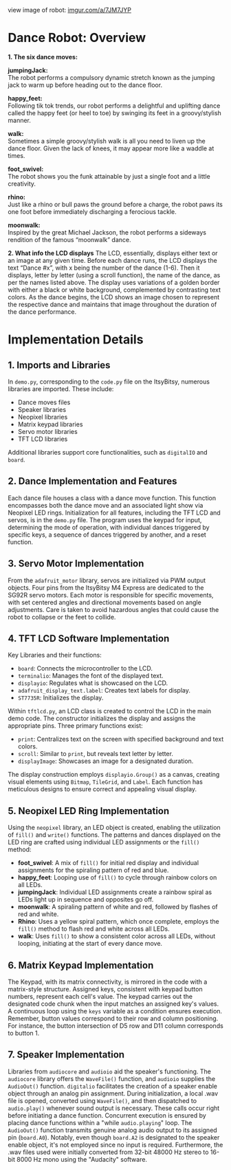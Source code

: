 view image of robot: [imgur.com/a/7JM7JYP](https://imgur.com/a/7JM7JYP)

# **Dance Robot: Overview**

**1. The six dance moves:**

**jumpingJack:**  
The robot performs a compulsory dynamic stretch known as the jumping jack to warm up before heading out to the dance floor.

**happy_feet:**  
Following tik tok trends, our robot performs a delightful and uplifting dance called the happy feet (or heel to toe) by swinging its feet in a groovy/stylish manner.

**walk:**  
Sometimes a simple groovy/stylish walk is all you need to liven up the dance floor. Given the lack of knees, it may appear more like a waddle at times.

**foot_swivel:**  
The robot shows you the funk attainable by just a single foot and a little creativity.

**rhino:**  
Just like a rhino or bull paws the ground before a charge, the robot paws its one foot before immediately discharging a ferocious tackle.

**moonwalk:**  
Inspired by the great Michael Jackson, the robot performs a sideways rendition of the famous “moonwalk” dance.

**2. What info the LCD displays**
The LCD, essentially, displays either text or an image at any given time. Before each dance runs, the LCD displays the text “Dance #x”, with x being the number of the dance (1-6). Then it displays, letter by letter (using a scroll function), the name of the dance, as per the names listed above. The display uses variations of a golden border with either a black or white background, complemented by contrasting text colors. As the dance begins, the LCD shows an image chosen to represent the respective dance and maintains that image throughout the duration of the dance performance. 

# **Implementation Details**

## **1. Imports and Libraries**
In `demo.py`, corresponding to the `code.py` file on the ItsyBitsy, numerous libraries are imported. These include:
- Dance moves files
- Speaker libraries
- Neopixel libraries
- Matrix keypad libraries
- Servo motor libraries
- TFT LCD libraries

Additional libraries support core functionalities, such as `digitalIO` and `board`.

## **2. Dance Implementation and Features**
Each dance file houses a class with a dance move function. This function encompasses both the dance move and an associated light show via Neopixel LED rings. Initialization for all features, including the TFT LCD and servos, is in the `demo.py` file. The program uses the keypad for input, determining the mode of operation, with individual dances triggered by specific keys, a sequence of dances triggered by another, and a reset function.

## **3. Servo Motor Implementation**
From the `adafruit_motor` library, servos are initialized via PWM output objects. Four pins from the ItsyBitsy M4 Express are dedicated to the SG92R servo motors. Each motor is responsible for specific movements, with set centered angles and directional movements based on angle adjustments. Care is taken to avoid hazardous angles that could cause the robot to collapse or the feet to collide.

## **4. TFT LCD Software Implementation**
Key Libraries and their functions:
- `board`: Connects the microcontroller to the LCD.
- `terminalio`: Manages the font of the displayed text.
- `displayio`: Regulates what is showcased on the LCD.
- `adafruit_display_text.label`: Creates text labels for display.
- `ST7735R`: Initializes the display.

Within `tftlcd.py`, an LCD class is created to control the LCD in the main demo code. The constructor initializes the display and assigns the appropriate pins. Three primary functions exist:
- `print`: Centralizes text on the screen with specified background and text colors.
- `scroll`: Similar to `print`, but reveals text letter by letter.
- `displayImage`: Showcases an image for a designated duration.

The display construction employs `displayio.Group()` as a canvas, creating visual elements using `Bitmap`, `TileGrid`, and `Label`. Each function has meticulous designs to ensure correct and appealing visual display.

## **5. Neopixel LED Ring Implementation**
Using the `neopixel` library, an LED object is created, enabling the utilization of `fill()` and `write()` functions. The patterns and dances displayed on the LED ring are crafted using individual LED assignments or the `fill()` method:
- **foot_swivel**: A mix of `fill()` for initial red display and individual assignments for the spiraling pattern of red and blue.
- **happy_feet**: Looping use of `fill()` to cycle through rainbow colors on all LEDs.
- **jumpingJack**: Individual LED assignments create a rainbow spiral as LEDs light up in sequence and opposites go off.
- **moonwalk**: A spiraling pattern of white and red, followed by flashes of red and white.
- **Rhino**: Uses a yellow spiral pattern, which once complete, employs the `fill()` method to flash red and white across all LEDs.
- **walk**: Uses `fill()` to show a consistent color across all LEDs, without looping, initiating at the start of every dance move.

## **6. Matrix Keypad Implementation**
The Keypad, with its matrix connectivity, is mirrored in the code with a matrix-style structure. Assigned keys, consistent with keypad button numbers, represent each cell's value. The keypad carries out the designated code chunk when the input matches an assigned key's values. A continuous loop using the `keys` variable as a condition ensures execution. Remember, button values correspond to their row and column positioning. For instance, the button intersection of D5 row and D11 column corresponds to button 1.

## **7. Speaker Implementation**
Libraries from `audiocore` and `audioio` aid the speaker's functioning. The `audiocore` library offers the `WaveFile()` function, and `audioio` supplies the `AudioOut()` function. `digitalio` facilitates the creation of a speaker enable object through an analog pin assignment. During initialization, a local .wav file is opened, converted using `WaveFile()`, and then dispatched to `audio.play()` whenever sound output is necessary. These calls occur right before initiating a dance function. Concurrent execution is ensured by placing dance functions within a "while `audio.playing`" loop. The `AudioOut()` function transmits genuine analog audio output to its assigned pin (`board.A0`). Notably, even though `board.A2` is designated to the speaker enable object, it's not employed since no input is required. Furthermore, the .wav files used were initially converted from 32-bit 48000 Hz stereo to 16-bit 8000 Hz mono using the "Audacity" software.
